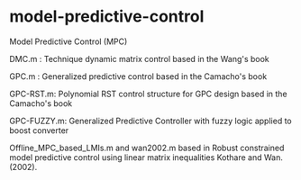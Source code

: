 # model-predictive-control
Model Predictive Control (MPC)

DMC.m : Technique dynamic matrix control based in the Wang's book

GPC.m : Generalized predictive control based in the Camacho's book

GPC-RST.m: Polynomial RST control structure for GPC design based in the Camacho's book

GPC-FUZZY.m: Generalized Predictive Controller with fuzzy logic applied to boost converter 

Offline_MPC_based_LMIs.m and wan2002.m based in  Robust constrained model predictive control using linear matrix inequalities Kothare and Wan. (2002).
